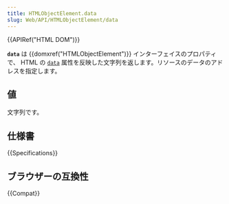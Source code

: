 ```yaml
---
title: HTMLObjectElement.data
slug: Web/API/HTMLObjectElement/data
---
```


{{APIRef("HTML DOM")}}

**`data`** は {{domxref("HTMLObjectElement")}} インターフェイスのプロパティで、 HTML の [`data`](/ja/docs/Web/HTML/Element/object#data) 属性を反映した文字列を返します。リソースのデータのアドレスを指定します。

## 値

文字列です。

## 仕様書

{{Specifications}}

## ブラウザーの互換性

{{Compat}}
